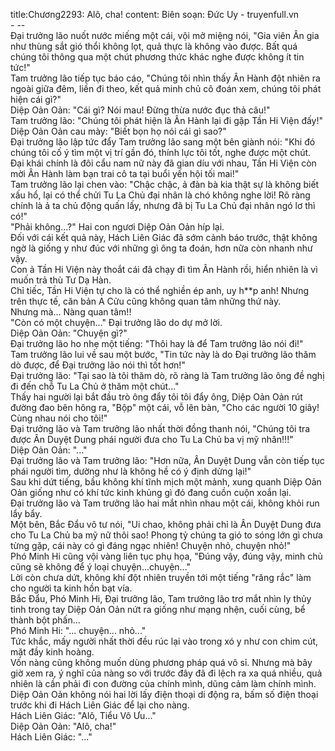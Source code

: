 title:Chương2293: Alô, cha!
content:
Biên soạn: Đức Uy - truyenfull.vn<br>- --<br>Đại trưởng lão nuốt nước miếng một cái, vội mở miệng nói, "Gia viên Ân gia như thùng sắt gió thổi không lọt, quả thực là không vào được. Bất quá chúng tôi thông qua một chút phương thức khác nghe được không ít tin tức!"<br>Tam trưởng lão tiếp tục báo cáo, "Chúng tôi nhìn thấy Ân Hành đột nhiên ra ngoài giữa đêm, liền đi theo, kết quả minh chủ cô đoán xem, chúng tôi phát hiện cái gì?"<br>Diệp Oản Oản: "Cái gì? Nói mau! Đừng thừa nước đục thả câu!"<br>Tam trưởng lão: "Chúng tôi phát hiện là Ân Hành lại đi gặp Tần Hi Viện đấy!"<br>Diệp Oản Oản cau mày: "Biết bọn họ nói cái gì sao?"<br>Đại trưởng lão lập tức đẩy Tam trưởng lão sang một bên giành nói: "Khi đó chúng tôi cố ý tìm một vị trí gần đó, thính lực tôi tốt, nghe được một chút. Đại khái chính là đôi cẩu nam nữ này đã gian díu với nhau, Tần Hi Viện còn mời Ân Hành làm bạn trai cô ta tại buổi yến hội tối mai!"<br>Tam trưởng lão lại chen vào: "Chậc chậc, ả đàn bà kia thật sự là không biết xấu hổ, lại có thể chửi Tu La Chủ đại nhân là chó không nghe lời! Rõ ràng chính là ả ta chủ động quấn lấy, nhưng đã bị Tu La Chủ đại nhân ngó lơ thì có!"<br>"Phải không...?" Hai con ngươi Diệp Oản Oản híp lại.<br>Đối với cái kết quả này, Hách Liên Giác đã sớm cảnh báo trước, thật không ngờ là giống y như đúc với những gì ông ta đoán, hơn nữa còn nhanh như vậy.<br>Con ả Tần Hi Viện này thoắt cái đã chạy đi tìm Ân Hành rồi, hiển nhiên là vì muốn trả thù Tư Dạ Hàn.<br>Chỉ tiếc, Tần Hi Viện tự cho là có thể nghiền ép anh, uy h**p anh! Nhưng trên thực tế, căn bản A Cửu cũng không quan tâm những thứ này.<br>Nhưng mà... Nàng quan tâm!!<br>"Còn có một chuyện..." Đại trưởng lão do dự mở lời.<br>Diệp Oản Oản: "Chuyện gì?"<br>Đại trưởng lão ho nhẹ một tiếng: "Thôi hay là để Tam trưởng lão nói đi!"<br>Tam trưởng lão lui về sau một bước, "Tin tức này là do Đại trưởng lão thăm dò được, để Đại trưởng lão nói thì tốt hơn!"<br>Đại trưởng lão: "Tại sao là tôi thăm dò, rõ ràng là Tam trưởng lão ông đề nghị đi đến chỗ Tu La Chủ ở thăm một chút..."<br>Thấy hai người lại bắt đầu trò ông đẩy tôi tôi đẩy ông, Diệp Oản Oản rút đường đao bên hông ra, "Bộp" một cái, vỗ lên bàn, "Cho các người 10 giây! Cùng nhau nói cho tôi!"<br>Đại trưởng lão và Tam trưởng lão nhất thời đồng thanh nói, "Chúng tôi tra được Ân Duyệt Dung phái người đưa cho Tu La Chủ ba vị mỹ nhân!!!"<br>Diệp Oản Oản: "..."<br>Đại trưởng lão và Tam trưởng lão: "Hơn nữa, Ân Duyệt Dung vẫn còn tiếp tục phái người tìm, dường như là không hề có ý định dừng lại!"<br>Sau khi dứt tiếng, bầu không khí tĩnh mịch một mảnh, xung quanh Diệp Oản Oản giống như có khí tức kinh khủng gì đó đang cuồn cuộn xoắn lại.<br>Đại trưởng lão và Tam trưởng lão hai mắt nhìn nhau một cái, không khỏi run lẩy bẩy.<br>Một bên, Bắc Đẩu vô tư nói, "Ui chao, không phải chỉ là Ân Duyệt Dung đưa cho Tu La Chủ ba mỹ nữ thôi sao! Phong tỷ chúng ta gió to sóng lớn gì chưa từng gặp, cái này có gì đáng ngạc nhiên! Chuyện nhỏ, chuyện nhỏ!"<br>Phó Minh Hi cũng vội vàng liên tục phụ họa, "Đúng vậy, đúng vậy, minh chủ cũng sẽ không để ý loại chuyện...chuyện..."<br>Lời còn chưa dứt, không khí đột nhiên truyền tới một tiếng "răng rắc" làm cho người ta kinh hồn bạt vía.<br>Bắc Đẩu, Phó Minh Hi, Đại trưởng lão, Tam trưởng lão trơ mắt nhìn ly thủy tinh trong tay Diệp Oản Oản nứt ra giống như mạng nhện, cuối cùng, bể thành bột phấn...<br>Phó Minh Hi: "... chuyện... nhỏ..."<br>Tức khắc, mấy người nhất thời đều rúc lại vào trong xó y như con chim cút, mặt đầy kinh hoàng.<br>Vốn nàng cũng không muốn dùng phương pháp quá vô sỉ. Nhưng mà bây giờ xem ra, ý nghĩ của nàng so với trước đây đã đi lệch ra xa quá nhiều, quả nhiên là cần phải đi con đường của chính mình, dũng cảm làm chính mình.<br>Diệp Oản Oản không nói hai lời lấy điện thoại di động ra, bấm số điện thoại trước khi đi Hách Liên Giác để lại cho nàng.<br>Hách Liên Giác: "Alô, Tiểu Vô Ưu..."<br>Diệp Oản Oản: "Alô, cha!"<br>Hách Liên Giác: "..."